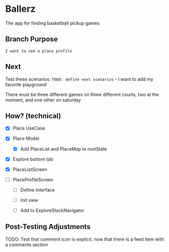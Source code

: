 # Ballerz
The app for finding basketball pickup games


## Branch Purpose
    I want to see a place profile
## Next 
Test these scenarios:
    `TODO: define next scenarios` 
    - I want to add my favorite playground
        
There must be three different games on three different courts, two at the moment, and one other on saturday


## How? (technical)
- [x] Place UseCase
- [x] Place Model
    - [x] Add PlaceList and PlaceMap to rootState

- [x] Explore bottom tab

- [x] PlaceListScreen

- [ ] PlaceProfileScreen
    - [ ] Define Interface
    - [ ] Init view
    - [ ] Add to ExploreStackNavigator





## Post-Testing Adjustments
TODO: Test that comment icon is explicit, now that there is a feed item with a comments section